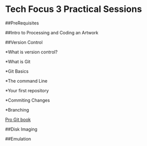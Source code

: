 # Tech Focus 3 Practical Sessions

##PreRequisites

##Intro to Processing and Coding an Artwork

##Version Control

*What is version control?

*What is Git

*Git Basics

*The command Line

*Your first repository

*Commiting Changes

*Branching

[Pro Git book](https://git-scm.com/book/en/v2) 

##Disk Imaging

##Emulation

